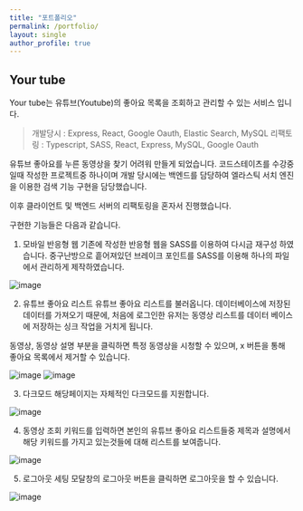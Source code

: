 ```yaml
---
title: "포트폴리오"
permalink: /portfolio/
layout: single
author_profile: true
---
```


## Your tube

Your tube는 유튜브(Youtube)의 좋아요 목록을 조회하고 관리할 수 있는 서비스 입니다.

> 개발당시 : Express, React, Google Oauth, Elastic Search, MySQL
> 리팩토링 : Typescript, SASS, React, Express, MySQL, Google Oauth

유튜브 좋아요를 누른 동영상을 찾기 어려워 만들게 되었습니다.
코드스테이츠를 수강중일때 작성한 프로젝트중 하나이며 개발 당시에는 백엔드를 담당하여 엘라스틱 서치 엔진을 이용한
검색 기능 구현을 담당했습니다.

이후 클라이언트 및 백엔드 서버의 리팩토링을 혼자서 진행했습니다.

구현한 기능들은 다음과 같습니다.

1. 모바일 반응형 웹
   기존에 작성한 반응형 웹을 SASS를 이용하여 다시금 재구성 하였습니다.
   중구난방으로 흩어져있던 브레이크 포인트를 SASS를 이용해 하나의 파일에서 관리하게 제작하였습니다.

![image](assets/images/yourtube-responsive)

2. 유튜브 좋아요 리스트
   유튜브 좋아요 리스트를 불러옵니다.
   데이터베이스에 저장된 데이터를 가져오기 때문에, 처음에 로그인한 유저는 동영상 리스트를 데이터 베이스에 저장하는 싱크 작업을 거치게 됩니다.

동영상, 동영상 설명 부분을 클릭하면 특정 동영상을 시청할 수 있으며, x 버튼을 통해 좋아요 목록에서 제거할 수 있습니다.

![image](assets/images/yourtube-list)
![image](assets/images/yourtube-delete)

3. 다크모드
   해당페이지는 자체적인 다크모드를 지원합니다.

![image](assets/images/yourtube-dark-reactive)

4. 동영상 조회
   키워드를 입력하면 본인의 유튜브 좋아요 리스트들중 제목과 설명에서 해당 키워드를 가지고 있는것들에 대해 리스트를 보여줍니다.

![image](assets/images/yourtube-search)

5. 로그아웃
   세팅 모달창의 로그아웃 버튼을 클릭하면 로그아웃을 할 수 있습니다.

![image](assets/images/yourtube-logout)
